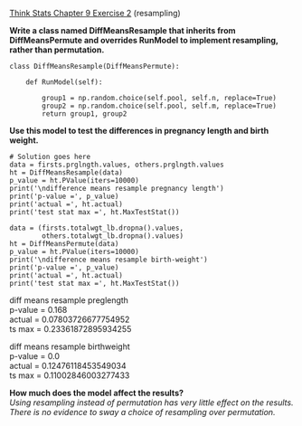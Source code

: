 [Think Stats Chapter 9 Exercise 2](http://greenteapress.com/thinkstats2/html/thinkstats2010.html#toc90) (resampling)

**Write a class named DiffMeansResample that inherits from DiffMeansPermute and overrides RunModel to implement resampling, rather than permutation.**
```
class DiffMeansResample(DiffMeansPermute):
    
    def RunModel(self):
        
        group1 = np.random.choice(self.pool, self.n, replace=True)
        group2 = np.random.choice(self.pool, self.m, replace=True)
        return group1, group2
```

**Use this model to test the differences in pregnancy length and birth weight.** 
```
# Solution goes here
data = firsts.prglngth.values, others.prglngth.values
ht = DiffMeansResample(data)
p_value = ht.PValue(iters=10000)
print('\ndifference means resample pregnancy length')
print('p-value =', p_value)
print('actual =', ht.actual)
print('test stat max =', ht.MaxTestStat())

data = (firsts.totalwgt_lb.dropna().values,
        others.totalwgt_lb.dropna().values)
ht = DiffMeansPermute(data)
p_value = ht.PValue(iters=10000)
print('\ndifference means resample birth-weight')
print('p-value =', p_value)
print('actual =', ht.actual)
print('test stat max =', ht.MaxTestStat())
```
diff means resample preglength    
p-value = 0.168    
actual = 0.07803726677754952    
ts max = 0.23361872895934255    

diff means resample birthweight    
p-value = 0.0    
actual = 0.12476118453549034    
ts max = 0.11002846003277433    


**How much does the model affect the results?**    
*Using resampling instead of permutation has very little effect on the results.  There is no evidence to sway a choice  of resampling over permutation.*

